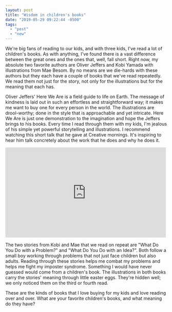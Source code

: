 ```yaml
---
layout: post
title: "Wisdom in children's books"
date: "2019-05-29 09:22:44 -0500"
tags:
  - "post"
  - "new"
---
```


We're big fans of reading to our kids, and with three kids, I've read a lot of children's books. As with anything, I've found there is a vast difference between the great ones and the ones that, well, fall short. Right now, my absolute two favorite authors are Oliver Jeffers and Kobi Yamada with illustrations from Mae Besom. By no means are we die-hards with these authors but they each have a couple of books that we've read repeatedly. We read them not just for the story, not only for the illustrations but for the meaning that each has.

Oliver Jeffers' Here We Are is a field guide to life on Earth. The message of kindness is laid out in such an effortless and straightforward way; it makes me want to buy one for every person in the world. The illustrations are drool-worthy; done in the style that is approachable and yet intricate. Here We Are is just one demonstration to the imagination and hope the Jeffers brings to his books. Every time I read through them with my kids, I'm jealous of his simple yet powerful storytelling and illustrations. I recommend watching this short talk that he gave at Creative mornings. It's inspiring to hear him talk concretely about the work that he does and why he does it.

<div class="video-wrapper">
<iframe src="https://creativemornings.com/videos/embed/9350" width="500" height="281" frameborder="0"></iframe>
</div>

The two stories from Kobi and Mae that we read on repeat are "What Do You Do with a Problem?" and "What Do You Do with an Idea?". Both follow a small boy working through problems that not just face children but also adults. Reading through these stories helps me combat my problems and helps me fight my imposter syndrome. Something I would have never guessed would come from a children's book. The illustrations in both books carry the stories' meaning through little easter eggs. They're hidden well; we only noticed them on the third or fourth read.

These are the kinds of books that I love buying for my kids and love reading over and over. What are your favorite children's books, and what meaning do they have?
